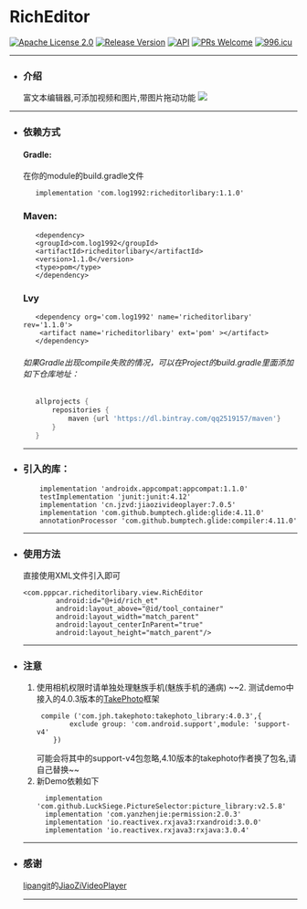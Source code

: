 # RichEditor
[![Apache License 2.0][1]][2]
[![Release Version][5]][6]
[![API][3]][4]
[![PRs Welcome][7]][8]
[![996.icu](https://img.shields.io/badge/link-996.icu-red.svg)](https://996.icu)
***
 * ### 介绍
    富文本编辑器,可添加视频和图片,带图片拖动功能
    ![](https://github.com/qq2519157/RichEditor/blob/master/app/src/main/assets/fly.gif)
***
 * ### 依赖方式
   #### Gradle:
     在你的module的build.gradle文件
     ```
        implementation 'com.log1992:richeditorlibary:1.1.0'
     ```
   ### Maven:
     ```
        <dependency>
        <groupId>com.log1992</groupId>
        <artifactId>richeditorlibary</artifactId>
        <version>1.1.0</version>
        <type>pom</type>
        </dependency>
     ```
   ### Lvy
     ```
        <dependency org='com.log1992' name='richeditorlibary' rev='1.1.0'>
         <artifact name='richeditorlibary' ext='pom' ></artifact>
        </dependency>
     ```
   ###### 如果Gradle出现compile失败的情况，可以在Project的build.gradle里面添加如下仓库地址：
     ```gradle
        allprojects {
            repositories {
                maven {url 'https://dl.bintray.com/qq2519157/maven'}
            }
        }
     ```
     ***
 * ### 引入的库：
    ```
        implementation 'androidx.appcompat:appcompat:1.1.0'
        testImplementation 'junit:junit:4.12'
        implementation 'cn.jzvd:jiaozivideoplayer:7.0.5'
        implementation 'com.github.bumptech.glide:glide:4.11.0'
        annotationProcessor 'com.github.bumptech.glide:compiler:4.11.0'
    ```
    ***
 * ### 使用方法
    直接使用XML文件引入即可
    ```
    <com.pppcar.richeditorlibary.view.RichEditor
            android:id="@+id/rich_et"
            android:layout_above="@id/tool_container"
            android:layout_width="match_parent"
            android:layout_centerInParent="true"
            android:layout_height="match_parent"/>
    ```
    ***
 * ### 注意
   1. 使用相机权限时请单独处理魅族手机(魅族手机的通病)
   ~~2. 测试demo中接入的4.0.3版本的[TakePhoto](https://github.com/crazycodeboy/TakePhoto)框架
        ```
         compile ('com.jph.takephoto:takephoto_library:4.0.3',{
                exclude group: 'com.android.support',module: 'support-v4'
            })
        ```
      可能会将其中的support-v4包忽略,4.10版本的takephoto作者换了包名,请自己替换~~
   3. 新Demo依赖如下
      ```
        implementation 'com.github.LuckSiege.PictureSelector:picture_library:v2.5.8'
        implementation 'com.yanzhenjie:permission:2.0.3'
        implementation 'io.reactivex.rxjava3:rxandroid:3.0.0'
        implementation 'io.reactivex.rxjava3:rxjava:3.0.4'
      ```   
    ***
 * ### 感谢
    [lipangit](https://github.com/lipangit)的[JiaoZiVideoPlayer](https://github.com/lipangit/JiaoZiVideoPlayer)
    ***

[1]:https://img.shields.io/:license-apache-blue.svg
[2]:https://www.apache.org/licenses/LICENSE-2.0.html
[3]:https://img.shields.io/badge/API-17%2B-red.svg?style=flat
[4]:https://android-arsenal.com/api?level=17
[5]:https://img.shields.io/badge/release-1.1.0-red.svg
[6]:https://github.com/qq2519157/RichEditor/releases
[7]:https://img.shields.io/badge/PRs-welcome-brightgreen.svg
[8]:https://github.com/qq2519157/RichEditor/pulls
